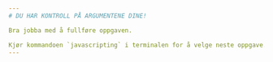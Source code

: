 ```yaml
---
# DU HAR KONTROLL PÅ ARGUMENTENE DINE!

Bra jobba med å fullføre oppgaven.

Kjør kommandoen `javascripting` i terminalen for å velge neste oppgave.
---
```

